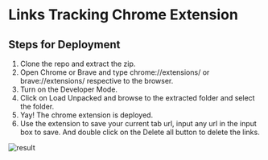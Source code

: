 # Links Tracking Chrome Extension

## Steps for Deployment
1. Clone the repo and extract the zip.
2. Open Chrome or Brave and type chrome://extensions/ or brave://extensions/ respective to the browser.
3. Turn on the Developer Mode.
4. Click on Load Unpacked and browse to the extracted folder and select the folder.
5. Yay! The chrome extension is deployed.
6. Use the extension to save your current tab url, input any url in the input box to save. And double click on the Delete all button to delete the links.

![result](https://github.com/Wilson0406/Scrimba-Javascript/blob/9af56b9ea889216624932b2ba5d08c43bb7e468b/Chrome%20Extension/linkstracker.PNG)
